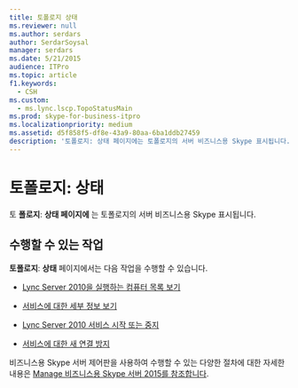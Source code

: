 ```yaml
---
title: 토폴로지 상태
ms.reviewer: null
ms.author: serdars
author: SerdarSoysal
manager: serdars
ms.date: 5/21/2015
audience: ITPro
ms.topic: article
f1.keywords:
  - CSH
ms.custom:
  - ms.lync.lscp.TopoStatusMain
ms.prod: skype-for-business-itpro
ms.localizationpriority: medium
ms.assetid: d5f858f5-df8e-43a9-80aa-6ba1ddb27459
description: '토폴로지: 상태 페이지에는 토폴로지의 서버 비즈니스용 Skype 표시됩니다.'
---
```


# <a name="topology-status"></a>토폴로지: 상태

토 **폴로지**: **상태 페이지에** 는 토폴로지의 서버 비즈니스용 Skype 표시됩니다.

## <a name="tasks-you-can-perform"></a>수행할 수 있는 작업

**토폴로지**: **상태** 페이지에서는 다음 작업을 수행할 수 있습니다.

- [Lync Server 2010을 실행하는 컴퓨터 목록 보기](/previous-versions/office/lync-server-2013/lync-server-2013-view-a-list-of-computers-running-lync-server-2013)

- [서비스에 대한 세부 정보 보기](/previous-versions/office/lync-server-2013/lync-server-2013-view-details-about-a-service)

- [Lync Server 2010 서비스 시작 또는 중지](/previous-versions/office/lync-server-2013/lync-server-2013-start-or-stop-lync-server-services)

- [서비스에 대한 새 연결 방지](/previous-versions/office/lync-server-2013/lync-server-2013-prevent-sessions-for-services)

비즈니스용 Skype 서버 제어판을 사용하여 수행할 수 있는 다양한 절차에 대한 자세한 내용은 [Manage 비즈니스용 Skype 서버 2015를 참조합니다](../../manage/manage.md).